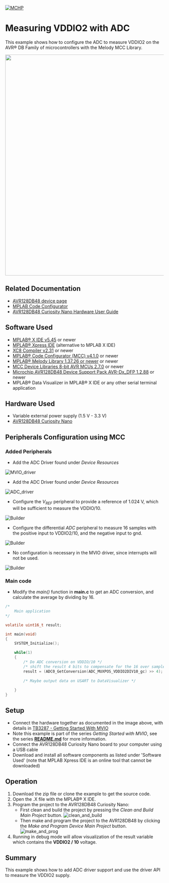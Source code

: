 <!-- Please do not change this logo with link -->
[![MCHP](images/microchip.png)](https://www.microchip.com)

# Measuring VDDIO2 with ADC
This example shows how to configure the ADC to measure VDDIO2 on the AVR® DB Family of microcontrollers with the Melody MCC Library.

<p>
	<img width=700px height=auto src="images/AVR128DB48_CNANO_HDW_MOD.png">
</p>

## Related Documentation

- [AVR128DB48 device page](https://www.microchip.com/wwwproducts/en/AVR128DB48)
- [MPLAB Code Configurator](https://www.microchip.com/en-us/development-tools-tools-and-software/embedded-software-center/mplab-code-configurator)
- [AVR128DB48 Curiosity Nano Hardware User Guide](https://www.microchip.com/DevelopmentTools/ProductDetails/PartNO/EV35L43A)


## Software Used

- [MPLAB® X IDE v5.45](https://www.microchip.com/mplab/mplab-x-ide) or newer
- [MPLAB® Xpress IDE](https://www.microchip.com/xpress) (alternative to MPLAB X IDE)
- [XC8 Compiler v2.31](https://www.microchip.com/mplab/compilers) or newer
- [MPLAB® Code Configurator (MCC) v4.1.0](https://www.microchip.com/mplab/mplab-code-configurator) or newer
- [MPLAB® Melody Library 1.37.26 or newer](https://www.microchip.com/mplab/mplab-code-configurator) or newer
- [MCC Device Libraries 8-bit AVR MCUs 2.7.0](https://www.microchip.com/mplab/mplab-code-configurator) or newer
- [Microchip AVR128DB48 Device Support Pack AVR-Dx_DFP 1.2.88](https://packs.download.microchip.com/) or newer
-  MPLAB® Data Visualizer in MPLAB® X IDE or any other serial terminal application


## Hardware Used

- Variable external power supply (1.5 V - 3.3 V)
- [AVR128DB48 Curiosity Nano](https://www.microchip.com/DevelopmentTools/ProductDetails/PartNO/EV35L43A)

## Peripherals Configuration using MCC

### Added Peripherals

- Add the ADC Driver found under *Device Resources*

![MVIO_driver](images/MCC_Melody_adding_MVIO_driver.png)

- Add the ADC Driver found under *Device Resources*

![ADC_driver](images/MCC_Melody_adding_ADC_driver.png)

- Configure the *V<sub>REF</sub>* peripheral to provide a reference of 1.024 V, which will be sufficient to measure the VDDIO/10. 

![Builder](images/MCC_Melody_adding_VREF_config.png)

- Configure the differential *ADC* peripheral to measure 16 samples with the positive input to VDDIO2/10, and the negative input to gnd.

![Builder](images/MCC_Melody_adding_ADC_config.png)

- No configuration is necessary in the MVIO driver, since interrupts will not be used.

![Builder](images/MCC_Melody_mvio.png)


### Main code

- Modify the *main()* function in **main.c** to get an ADC conversion, and calculate the average by dividing by 16.

```c
/*
    Main application
*/

volatile uint16_t result;

int main(void)
{
    SYSTEM_Initialize();

    while(1)
    {
        /* Do ADC conversion on VDDIO/10 */
        /* shift the result 4 bits to compensate for the 16 over samples*/
        result = (ADC0_GetConversion(ADC_MUXPOS_VDDIO2DIV10_gc) >> 4);
        
        /* Maybe output data on USART to DataVisualizer */
        
    }    
}
```

## Setup

- Connect the hardware together as documented in the image above, with details in [TB3287 - Getting Started With MVIO](https://microchip.com/DS90003287)
- Note this example is part of the series *Getting Started with MVIO*, see the series  [**README.md**](../README.md) for more information.
- Connect the AVR128DB48 Curiosity Nano board to your computer using a USB cable
- Download and install all software components as listed under 'Software Used' (note that MPLAB Xpress IDE is an online tool that cannot be downloaded)


## Operation

1. Download the zip file or clone the example to get the source code.
2. Open the .X file with the MPLAB® X IDE.
3. Program the project to the AVR128DB48 Curiosity Nano: 
	- First clean and build the project by pressing the *Clean and Build Main Project* button.
	![clean_and_build](images/clean_and_build.png)
	- Then make and program the project to the AVR128DB48 by clicking the *Make and Program Device Main Project* button.
	![make_and_prog](images/make_and_prog.png)
4. Running in debug mode will allow visualization of the result variable which contains the **VDDIO2 / 10** voltage.

## Summary

This example shows how to add ADC driver support and use the driver API to measure the VDDIO2 supply.
